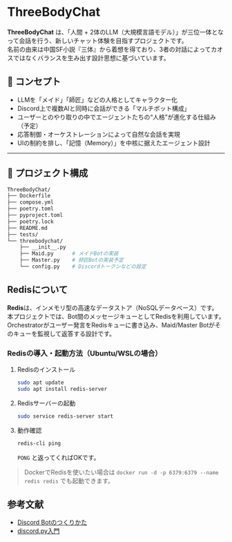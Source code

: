 # ThreeBodyChat

**ThreeBodyChat** は、「人間 + 2体のLLM（大規模言語モデル）」が三位一体となって会話を行う、新しいチャット体験を目指すプロジェクトです。  
名前の由来は中国SF小説『三体』から着想を得ており、3者の対話によってカオスではなくバランスを生み出す設計思想に基づいています。

## 🌟 コンセプト

- LLMを「メイド」「師匠」などの人格としてキャラクター化
- Discord上で複数AIと同時に会話ができる「マルチボット構成」
- ユーザーとのやり取りの中でエージェントたちの“人格”が進化する仕組み（予定）
- 応答制御・オーケストレーションによって自然な会話を実現
- UIの制約を排し、「記憶（Memory）」を中核に据えたエージェント設計

---

## 📂 プロジェクト構成

```bash
ThreeBodyChat/
├── Dockerfile
├── compose.yml
├── poetry.toml
├── pyproject.toml
├── poetry.lock
├── README.md
├── tests/
└── threebodychat/
    ├── __init__.py
    ├── Maid.py      # メイドBotの実装
    ├── Master.py    # 師匠Botの実装予定
    └── config.py    # Discordトークンなどの設定
```

## Redisについて

**Redis**は、インメモリ型の高速なデータストア（NoSQLデータベース）です。
本プロジェクトでは、Bot間のメッセージキューとしてRedisを利用しています。
Orchestratorがユーザー発言をRedisキューに書き込み、Maid/Master Botがそのキューを監視して返答する設計です。

### Redisの導入・起動方法（Ubuntu/WSLの場合）

1. Redisのインストール
   ```sh
   sudo apt update
   sudo apt install redis-server
   ```

2. Redisサーバーの起動
   ```sh
   sudo service redis-server start
   ```

3. 動作確認
   ```sh
   redis-cli ping
   ```
   `PONG` と返ってくればOKです。

> DockerでRedisを使いたい場合は
> `docker run -d -p 6379:6379 --name redis redis`
> でも起動できます。

## 参考文献
- [Discord Botのつくりかた](https://qiita.com/shown_it/items/6e7fb7777f45008e0496)
- [discord.py入門](https://qiita.com/float_py/items/f2fd2f56f9536520b36a)